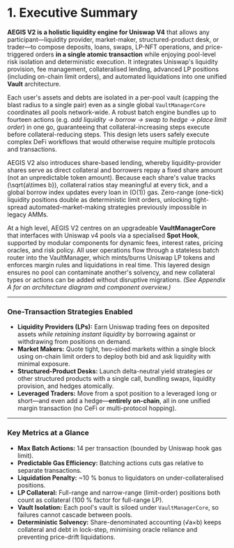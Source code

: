 # 1. Executive Summary

**AEGIS V2 is a holistic liquidity engine for Uniswap V4** that allows any participant—liquidity provider, market-maker, structured-product desk, or trader—to compose deposits, loans, swaps, LP-NFT operations, and price-triggered orders **in a single atomic transaction** while enjoying pool-level risk isolation and deterministic execution. It integrates Uniswap's liquidity provision, fee management, collateralised lending, advanced LP positions (including on-chain limit orders), and automated liquidations into one unified **Vault** architecture.

Each user's assets and debts are isolated in a per-pool vault (capping the blast radius to a single pair) even as a single global `VaultManagerCore` coordinates all pools network-wide. A robust batch engine bundles up to fourteen actions (e.g. *add liquidity → borrow → swap to hedge → place limit order*) in one go, guaranteeing that collateral-increasing steps execute before collateral-reducing steps. This design lets users safely execute complex DeFi workflows that would otherwise require multiple protocols and transactions.

AEGIS V2 also introduces share-based lending, whereby liquidity-provider shares serve as direct collateral and borrowers repay a fixed share amount (not an unpredictable token amount). Because each share's value tracks \(\sqrt{a\times b}\), collateral ratios stay meaningful at every tick, and a global borrow index updates every loan in \(O(1)\) gas. Zero-range (one-tick) liquidity positions double as deterministic limit orders, unlocking tight-spread automated-market-making strategies previously impossible in legacy AMMs.

At a high level, AEGIS V2 centres on an upgradeable **VaultManagerCore** that interfaces with Uniswap v4 pools via a specialised **Spot Hook**, supported by modular components for dynamic fees, interest rates, pricing oracles, and risk policy. All user operations flow through a stateless batch router into the VaultManager, which mints/burns Uniswap LP tokens and enforces margin rules and liquidations in real time. This layered design ensures no pool can contaminate another's solvency, and new collateral types or actions can be added without disruptive migrations. *(See Appendix A for an architecture diagram and component overview.)*

---

### One-Transaction Strategies Enabled

* **Liquidity Providers (LPs):** Earn Uniswap trading fees on deposited assets *while retaining instant liquidity* by borrowing against or withdrawing from positions on demand.
* **Market Makers:** Quote tight, two-sided markets within a single block using on-chain limit orders to deploy both bid and ask liquidity with minimal exposure.
* **Structured-Product Desks:** Launch delta-neutral yield strategies or other structured products with a single call, bundling swaps, liquidity provision, and hedges atomically.
* **Leveraged Traders:** Move from a spot position to a leveraged long or short—and even add a hedge—**entirely on-chain**, all in one unified margin transaction (no CeFi or multi-protocol hopping).

---

### Key Metrics at a Glance

* **Max Batch Actions:** 14 per transaction (bounded by Uniswap hook gas limit).
* **Predictable Gas Efficiency:** Batching actions cuts gas relative to separate transactions.
* **Liquidation Penalty:** ~10 % bonus to liquidators on under-collateralised positions.
* **LP Collateral:** Full-range and narrow-range (limit-order) positions both count as collateral (100 % factor for full-range LP).
* **Vault Isolation:** Each pool's vault is siloed under `VaultManagerCore`, so failures cannot cascade between pools.
* **Deterministic Solvency:** Share-denominated accounting (√a×b) keeps collateral and debt in lock-step, minimising oracle reliance and preventing price-drift liquidations.
